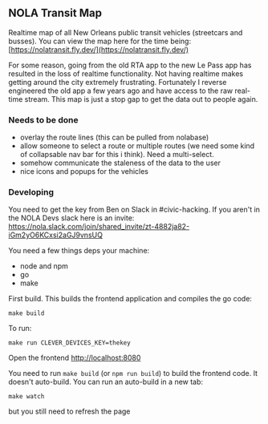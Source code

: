 ## NOLA Transit Map

Realtime map of all New Orleans public transit vehicles (streetcars and busses). You can view the map here for the time being: [https://nolatransit.fly.dev/](https://nolatransit.fly.dev/)

For some reason, going from the old RTA app to the new Le Pass app has resulted in the loss of realtime functionality. Not having realtime makes
getting around the city extremely frustrating. Fortunately I reverse engineered the old app a few years ago and have access to the raw real-time stream.
This map is just a stop gap to get the data out to people again.

### Needs to be done

* overlay the route lines (this can be pulled from nolabase)
* allow someone to select a route or multiple routes (we need some kind of collapsable nav bar for this i think). Need a multi-select.
* somehow communicate the staleness of the data to the user
* nice icons and popups for the vehicles

### Developing

You need to get the key from Ben on Slack in #civic-hacking. If you aren't in the NOLA Devs slack here is an invite: https://nola.slack.com/join/shared_invite/zt-4882ja82-iGm2yO6KCxsi2aGJ9vnsUQ

You need a few things deps your machine:

* node and npm
* go
* make

First build. This builds the frontend application and compiles the go code:

```
make build
```

To run:

```
make run CLEVER_DEVICES_KEY=thekey
```

Open the frontend [http://localhost:8080](http://localhost:8080)


You need to run `make build` (or `npm run build`) to build the frontend code. It doesn't auto-build. You can run an auto-build in a new tab:

```
make watch
```

but you still need to refresh the page